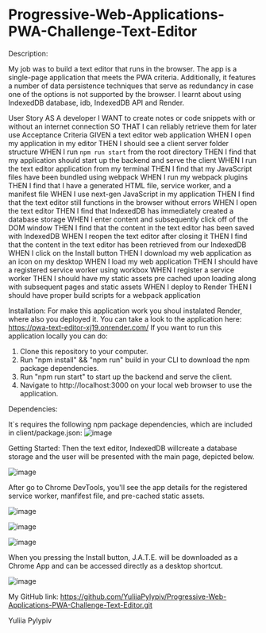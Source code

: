# Progressive-Web-Applications-PWA-Challenge-Text-Editor

Description:

My job was to build a text editor that runs in the browser. The app is a single-page application that meets the PWA criteria. Additionally, it features a number of data persistence techniques that serve as redundancy in case one of the options is not supported by the browser. I learnt about using IndexedDB database, idb, IndexedDB API and Render.

User Story
AS A developer
I WANT to create notes or code snippets with or without an internet connection
SO THAT I can reliably retrieve them for later use
Acceptance Criteria
GIVEN a text editor web application
WHEN I open my application in my editor
THEN I should see a client server folder structure
WHEN I run `npm run start` from the root directory
THEN I find that my application should start up the backend and serve the client
WHEN I run the text editor application from my terminal
THEN I find that my JavaScript files have been bundled using webpack
WHEN I run my webpack plugins
THEN I find that I have a generated HTML file, service worker, and a manifest file
WHEN I use next-gen JavaScript in my application
THEN I find that the text editor still functions in the browser without errors
WHEN I open the text editor
THEN I find that IndexedDB has immediately created a database storage
WHEN I enter content and subsequently click off of the DOM window
THEN I find that the content in the text editor has been saved with IndexedDB
WHEN I reopen the text editor after closing it
THEN I find that the content in the text editor has been retrieved from our IndexedDB
WHEN I click on the Install button
THEN I download my web application as an icon on my desktop
WHEN I load my web application
THEN I should have a registered service worker using workbox
WHEN I register a service worker
THEN I should have my static assets pre cached upon loading along with subsequent pages and static assets
WHEN I deploy to Render
THEN I should have proper build scripts for a webpack application

Installation:
For make this application work you shoul instalated Render, where also you deployed it.
 You can take a look to the application here: https://pwa-text-editor-xj19.onrender.com/
If you want to run this application locally you can do:

1) Clone this repository to your computer.
2) Run "npm install" && "npm run" build in your CLI to download the npm package dependencies.
3) Run "npm run start" to start up the backend and serve the client.
4) Navigate to http://localhost:3000 on your local web browser to use the application.

Dependencies:

It`s requires the following npm package dependencies, which are included in client/package.json:
![image](https://github.com/YuliiaPylypiv/Progressive-Web-Applications-PWA-Challenge-Text-Editor/assets/155758070/0aa07f36-fec8-47a6-955f-204460c0a45b)



Getting Started:
Then the text editor, IndexedDB willcreate a database storage and the user will be presented with the main page, depicted below.

![image](https://github.com/YuliiaPylypiv/Progressive-Web-Applications-PWA-Challenge-Text-Editor/assets/155758070/4953c3d0-fa11-4a18-aec3-e41285e21e1c)


After go to Chrome DevTools, you'll see the app details for the registered service worker, manfifest file, and pre-cached static assets.


![image](https://github.com/YuliiaPylypiv/Progressive-Web-Applications-PWA-Challenge-Text-Editor/assets/155758070/28681e3b-f16b-4e65-9184-182fcb40ecbc)


![image](https://github.com/YuliiaPylypiv/Progressive-Web-Applications-PWA-Challenge-Text-Editor/assets/155758070/bcdf77f1-4107-4e99-8045-0541d8f5b5b9)


![image](https://github.com/YuliiaPylypiv/Progressive-Web-Applications-PWA-Challenge-Text-Editor/assets/155758070/58b0607a-a8f4-4214-b10f-0703f6a308ed)


When you pressing the Install button, J.A.T.E. will be downloaded as a Chrome App and can be accessed directly as a desktop shortcut.


![image](https://github.com/YuliiaPylypiv/Progressive-Web-Applications-PWA-Challenge-Text-Editor/assets/155758070/59ee5c54-679d-4c66-88e4-51d05ca94591)


My GitHub link: 
https://github.com/YuliiaPylypiv/Progressive-Web-Applications-PWA-Challenge-Text-Editor.git

Yuliia Pylypiv
